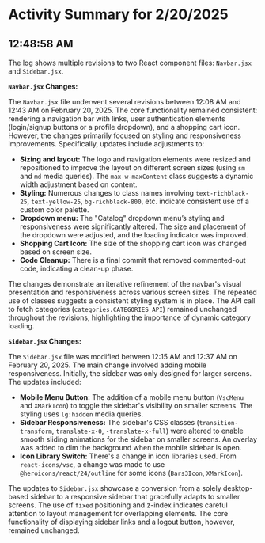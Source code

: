 # Activity Summary for 2/20/2025

## 12:48:58 AM
The log shows multiple revisions to two React component files: `Navbar.jsx` and `Sidebar.jsx`.

**`Navbar.jsx` Changes:**

The `Navbar.jsx` file underwent several revisions between 12:08 AM and 12:43 AM on February 20, 2025.  The core functionality remained consistent: rendering a navigation bar with links, user authentication elements (login/signup buttons or a profile dropdown), and a shopping cart icon.  However,  the changes primarily focused on styling and responsiveness improvements.  Specifically, updates include adjustments to:

* **Sizing and layout:**  The logo and navigation elements were resized and repositioned to improve the layout on different screen sizes (using `sm` and `md` media queries). The  `max-w-maxContent` class suggests a dynamic width adjustment based on content.
* **Styling:**  Numerous changes to class names involving `text-richblack-25`, `text-yellow-25`, `bg-richblack-800`, etc.  indicate consistent use of a custom color palette.
* **Dropdown menu:** The "Catalog" dropdown menu’s styling and responsiveness were significantly altered.  The size and placement of the dropdown were adjusted, and the loading indicator was improved.
* **Shopping Cart Icon:** The size of the shopping cart icon was changed based on screen size.
* **Code Cleanup:** There is a final commit that removed commented-out code, indicating a clean-up phase.

The changes demonstrate an iterative refinement of the navbar's visual presentation and responsiveness across various screen sizes.  The repeated use of classes suggests a consistent styling system is in place.  The API call to fetch categories (`categories.CATEGORIES_API`) remained unchanged throughout the revisions, highlighting the importance of dynamic category loading.



**`Sidebar.jsx` Changes:**

The `Sidebar.jsx` file was modified between 12:15 AM and 12:37 AM on February 20, 2025. The main change involved adding mobile responsiveness. Initially, the sidebar was only designed for larger screens. The updates included:

* **Mobile Menu Button:**  The addition of a mobile menu button (`VscMenu` and `XMarkIcon`) to toggle the sidebar's visibility on smaller screens.  The styling uses `lg:hidden` media queries.
* **Sidebar Responsiveness:**  The sidebar's CSS classes (`transition-transform`, `translate-x-0`, `-translate-x-full`) were altered to enable smooth sliding animations for the sidebar on smaller screens.  An overlay was added to dim the background when the mobile sidebar is open.
* **Icon Library Switch:** There's a change in icon libraries used. From `react-icons/vsc`, a change was made to use  `@heroicons/react/24/outline` for some icons (`Bars3Icon`, `XMarkIcon`).


The updates to `Sidebar.jsx` showcase a conversion from a solely desktop-based sidebar to a responsive sidebar that gracefully adapts to smaller screens.  The use of `fixed` positioning and z-index indicates careful attention to layout management for overlapping elements.  The core functionality of displaying sidebar links and a logout button, however, remained unchanged.
